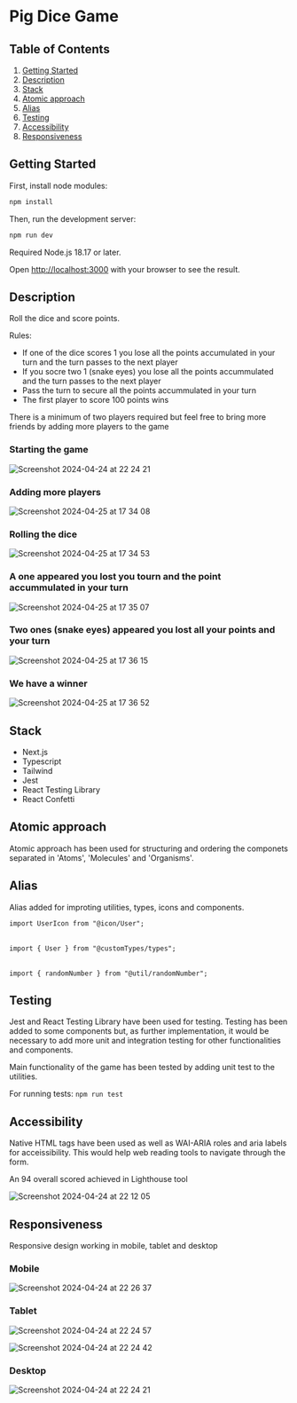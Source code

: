 # Pig Dice Game

## Table of Contents
1. [Getting Started](#getting-started)
2. [Description](#description)
3. [Stack](#stack)
4. [Atomic approach](#atomic-approach)
5. [Alias](#alias)
6. [Testing](#testing)
7. [Accessibility](#accessibility)
8. [Responsiveness](#responsiveness)

## Getting Started

First, install node modules:

```bash
npm install
```

Then, run the development server:

```bash
npm run dev
```

Required Node.js 18.17 or later.

Open [http://localhost:3000](http://localhost:3000) with your browser to see the result.

## Description

Roll the dice and score points.

Rules:
- If one of the dice scores 1 you lose all the points accumulated in your turn and the turn passes to the next player
- If you socre two 1 (snake eyes) you lose all the points accummulated and the turn passes to the next player
- Pass the turn to secure all the points accummulated in your turn
- The first player to score 100 points wins

There is a minimum of two players required but feel free to bring more friends by adding more players to the game

### Starting the game

![Screenshot 2024-04-24 at 22 24 21](https://github.com/david-lorenzo-vargas/Pig-Dice-Game/assets/72414745/025d3cea-7a19-4d62-b691-90657b0c9279)

### Adding more players

![Screenshot 2024-04-25 at 17 34 08](https://github.com/david-lorenzo-vargas/Pig-Dice-Game/assets/72414745/c73b4383-209e-4dd1-9eae-ed0a2b6923b1)

### Rolling the dice

![Screenshot 2024-04-25 at 17 34 53](https://github.com/david-lorenzo-vargas/Pig-Dice-Game/assets/72414745/b296601f-e3b0-4ecd-8ad6-3e5e572c82f5)

### A one appeared you lost you tourn and the point accummulated in your turn

![Screenshot 2024-04-25 at 17 35 07](https://github.com/david-lorenzo-vargas/Pig-Dice-Game/assets/72414745/6dc940c9-c6a3-47c9-942d-45fc55c22cf4)

### Two ones (snake eyes) appeared you lost all your points and your turn

![Screenshot 2024-04-25 at 17 36 15](https://github.com/david-lorenzo-vargas/Pig-Dice-Game/assets/72414745/9c91b831-42a3-4ccc-91d0-50bf79473354)

### We have a winner

![Screenshot 2024-04-25 at 17 36 52](https://github.com/david-lorenzo-vargas/Pig-Dice-Game/assets/72414745/966c8158-22ae-43db-be4a-6664ba672660)

## Stack

<ul>
  <li>Next.js</li>
  <li>Typescript</li>
  <li>Tailwind</li>
  <li>Jest</li>
  <li>React Testing Library</li>
  <li>React Confetti</li>
</ul>

## Atomic approach

Atomic approach has been used for structuring and ordering the componets separated in 'Atoms', 'Molecules' and 'Organisms'.

## Alias

Alias added for improting utilities, types, icons and components.

`import UserIcon from "@icon/User";`
<br>
<br>

`import { User } from "@customTypes/types";`
<br>
<br>

`import { randomNumber } from "@util/randomNumber";`

## Testing

Jest and React Testing Library have been used for testing. Testing has been added to some components but, as further implementation, it would be necessary to add more unit and integration testing for other functionalities and components.

Main functionality of the game has been tested by adding unit test to the utilities.

For running tests: `npm run test`

## Accessibility

Native HTML tags have been used as well as WAI-ARIA roles and aria labels for acceissibility. This would help web reading tools to navigate through the form.

An 94 overall scored achieved in Lighthouse tool

![Screenshot 2024-04-24 at 22 12 05](https://github.com/david-lorenzo-vargas/Pig-Dice-Game/assets/72414745/cb361f10-b1ee-4584-9889-2af49f531a9a)

## Responsiveness

Responsive design working in mobile, tablet and desktop

### Mobile

![Screenshot 2024-04-24 at 22 26 37](https://github.com/david-lorenzo-vargas/Pig-Dice-Game/assets/72414745/02531bcc-6668-4836-bec4-31dfae82dc47)

### Tablet

![Screenshot 2024-04-24 at 22 24 57](https://github.com/david-lorenzo-vargas/Pig-Dice-Game/assets/72414745/314b5bb9-ac14-484d-b780-baf4e3c5643e)

![Screenshot 2024-04-24 at 22 24 42](https://github.com/david-lorenzo-vargas/Pig-Dice-Game/assets/72414745/97e20785-64ff-463d-a5a0-71b534542efb)

### Desktop

![Screenshot 2024-04-24 at 22 24 21](https://github.com/david-lorenzo-vargas/Pig-Dice-Game/assets/72414745/b2930cee-4424-49d0-94a9-170bfb19e1aa)

